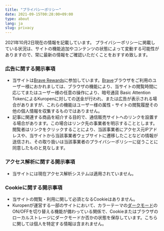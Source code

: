 ```yaml
---
title: "プライバシーポリシー"
date: 2021-09-15T00:28:00+09:00
type: about
lang: ja
slug: privacy
---
```

2021年10月2日現在の情報を記載しています。
プライバシーポリシーに掲載している状況は、サイトの機能追加やコンテンツの状態によって変動する可能性がありますので、常に最新の情報をご確認いただくことをおすすめ致します。

### 広告に関する開示事項
- 当サイトは[Brave Rewards](https://publishers.basicattentiontoken.org/?locale=ja)に参加しています。[Brave](https://brave.com/ja/)ブラウザをご利用のユーザー様におかれましては、ブラウザの機能により、当サイトの閲覧時間に応じてまたはユーザー様の任意の操作により、暗号通貨 Basic Attention TokenによるKuropenに対しての送金が行われ、または広告が表示される場合がありますが、これらの機能はユーザー様の属性・サイトの閲覧履歴その他の個人情報を収集するものではありません。
- 記事に関連する商品を紹介する目的で、通信販売サイトへのリンクを設置する場合があります。この場合はリンク先の事業者を明示することとします。閲覧者はリンクをクリックすることにより、当該事業者にアクセス元IPアドレスや、当サイトから当該事業者ウェブサイトに遷移したことなどの情報が送信され、その取り扱いは当該事業者のプライバシーポリシーに従うことに同意したものと見なします。

### アクセス解析に関する開示事項
- 当サイトには現在アクセス解析システムは適用されていません。

### Cookieに関する開示事項
- 当サイトの閲覧・利用に関して必須となるCookieはありません。
- Kuropenが運営する一部のサイトにおいて、カラーテーマの[ダークモード](https://k-tai.watch.impress.co.jp/docs/column/keyword/1221968.html)のON/OFFを切り替える機能が備わっている関係で、Cookieまたはブラウザのローカルストレージにダークモードか否かの状態を保存しています。こちらに関しては個人を特定する情報は含まれません。
